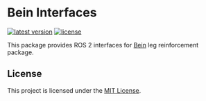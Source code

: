 # Bein Interfaces

[![latest version](https://img.shields.io/github/v/release/threeal/bein_interfaces.svg)](https://github.com/threeal/bein_interfaces/releases/)
[![license](https://img.shields.io/github/license/threeal/bein_interfaces.svg)](./LICENSE)

This package provides ROS 2 interfaces for [Bein](https://github.com/threeal/bein_bridge) leg reinforcement package.

## License

This project is licensed under the [MIT License](./LICENSE).
